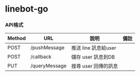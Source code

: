 # linebot-go

### API格式
| Method       |       URL                         |    說明             | 備註    |
| -------------| --------------------------------- | ------------------ | -------- |
|  POST        | /pushMessage                      |    推送 line 訊息給user   |         |
|  POST        | /callback                         |    儲存 user 訊息到DB     |         |
|  PUT         | /queryMessage                     |    搜尋 user 回傳的訊息    |         |
